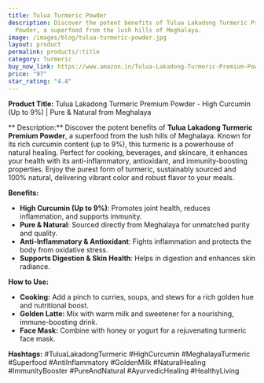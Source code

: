 ```yaml
---
title: Tulua Turmeric Powder
description: Discover the potent benefits of Tulua Lakadong Turmeric Premium
  Powder, a superfood from the lush hills of Meghalaya.
image: /images/blog/tulua-turmeric-powder.jpg
layout: product
permalink: products/:title
category: Turmeric
buy_now_link: https://www.amazon.in/Tulua-Lakadong-Turmeric-Premium-Powder/dp/B0CBQ2MGNR/ref=sxin_13_pa_sp_search_thematic_sspa?content-id=amzn1.sym.5f0af06c-b5c9-4e71-bd04-2954cdf89bd6%3Aamzn1.sym.5f0af06c-b5c9-4e71-bd04-2954cdf89bd6&tag=ayushmonk-21
price: "97"
star_rating: "4.4"
---
```

**Product Title:** Tulua Lakadong Turmeric Premium Powder - High Curcumin (Up to 9%) | Pure & Natural from Meghalaya

** Description:**
Discover the potent benefits of **Tulua Lakadong Turmeric Premium Powder**, a superfood from the lush hills of Meghalaya. Known for its rich curcumin content (up to 9%), this turmeric is a powerhouse of natural healing. Perfect for cooking, beverages, and skincare, it enhances your health with its anti-inflammatory, antioxidant, and immunity-boosting properties. Enjoy the purest form of turmeric, sustainably sourced and 100% natural, delivering vibrant color and robust flavor to your meals.

**Benefits:**
- **High Curcumin (Up to 9%)**: Promotes joint health, reduces inflammation, and supports immunity.
- **Pure & Natural**: Sourced directly from Meghalaya for unmatched purity and quality.
- **Anti-Inflammatory & Antioxidant**: Fights inflammation and protects the body from oxidative stress.
- **Supports Digestion & Skin Health**: Helps in digestion and enhances skin radiance.

**How to Use:**
- **Cooking:** Add a pinch to curries, soups, and stews for a rich golden hue and nutritional boost.
- **Golden Latte:** Mix with warm milk and sweetener for a nourishing, immune-boosting drink.
- **Face Mask:** Combine with honey or yogurt for a rejuvenating turmeric face mask.

**Hashtags:**
#TuluaLakadongTurmeric #HighCurcumin #MeghalayaTurmeric #Superfood #AntiInflammatory #GoldenMilk #NaturalHealing #ImmunityBooster #PureAndNatural #AyurvedicHealing #HealthyLiving
